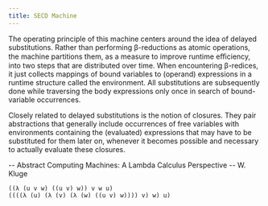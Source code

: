```yaml
---
title: SECD Machine
---
```


The operating principle of this machine centers around the idea of
delayed substitutions. Rather than performing β-reductions as atomic
operations, the machine partitions them, as a measure to improve
runtime eﬃciency, into two steps that are distributed over time. When
encountering β-redices, it just collects mappings of bound variables
to (operand) expressions in a runtime structure called the
environment. All substitutions are subsequently done while traversing
the body expressions only once in search of bound-variable
occurrences.

Closely related to delayed substitutions is the notion of
closures. They pair abstractions that generally include occurrences of
free variables with environments containing the (evaluated)
expressions that may have to be substituted for them later on,
whenever it becomes possible and necessary to actually evaluate these
closures.

-- Abstract Computing Machines: A Lambda Calculus Perspective
-- W. Kluge

```
((λ (u v w) ((u v) w)) v w u)
((((λ (u) (λ (v) (λ (w) ((u v) w)))) v) w) u)
```
